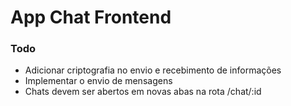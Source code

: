 # App Chat Frontend

### Todo
- Adicionar criptografia no envio e recebimento de informações
- Implementar o envio de mensagens
- Chats devem ser abertos em novas abas na rota /chat/:id
